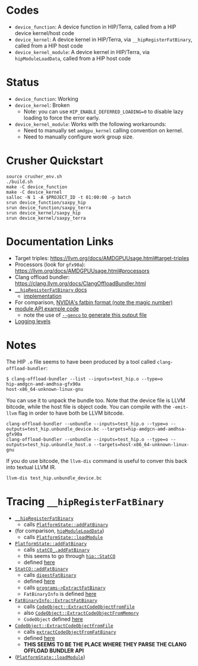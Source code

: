 # Codes

  * `device_function`: A device function in HIP/Terra, called from a HIP device kernel/host code
  * `device_kernel`: A device kernel in HIP/Terra, via `__hipRegisterFatBinary`, called from a HIP host code
  * `device_kernel_module`: A device kernel in HIP/Terra, via `hipModuleLoadData`, called from a HIP host code

# Status

  * `device_function`: Working
  * `device_kernel`: Broken
      * Note: you can use `HIP_ENABLE_DEFERRED_LOADING=0` to disable lazy loading to force the error early.
  * `device_kernel_module`: Works with the following workarounds:
      * Need to manually set `amdgpu_kernel` calling convention on kernel.
      * Need to manually configure work group size.

# Crusher Quickstart

```
source crusher_env.sh
./build.sh
make -C device_function
make -C device_kernel
salloc -N 1 -A $PROJECT_ID -t 01:00:00 -p batch
srun device_function/saxpy_hip
srun device_function/saxpy_terra
srun device_kernel/saxpy_hip
srun device_kernel/saxpy_terra
```

# Documentation Links

 * Target triples: https://llvm.org/docs/AMDGPUUsage.html#target-triples
 * Processors (look for `gfx90a`): https://llvm.org/docs/AMDGPUUsage.html#processors
 * Clang offload bundler: https://clang.llvm.org/docs/ClangOffloadBundler.html
 * [`__hipRegisterFatBinary` docs](https://rocmdocs.amd.com/en/latest/Programming_Guides/hipporting-driver-api.html#initialization-and-termination-functions)
    * [implementation](https://github.com/ROCm-Developer-Tools/hipamd/blob/c681345d78600325ac7db92156ee7829ac50b695/src/hip_platform.cpp#L87)
 * For comparison, [NVIDIA's fatbin format (note the magic number)](https://github.com/StanfordLegion/legion/blob/c10271d6ecb7ca1c92cfabf5d76e4a76444f9300/language/src/regent/cudahelper.t#L46)
 * [module API example code](https://github.com/ROCm-Developer-Tools/HIP/blob/09583b01835af26bc94d917364ac100e03424adc/samples/0_Intro/module_api/launchKernelHcc.cpp)
    * note the use of [`--genco` to generate this output file](https://github.com/ROCm-Developer-Tools/HIP/blob/09583b01835af26bc94d917364ac100e03424adc/samples/0_Intro/module_api/Makefile#L41)
 * [Logging levels](https://github.com/ROCm-Developer-Tools/HIP/blob/develop/docs/markdown/hip_logging.md#hip-logging-level)

# Notes

The HIP `.o` file seems to have been produced by a tool called
`clang-offload-bundler`:

```
$ clang-offload-bundler --list --inputs=test_hip.o --type=o
hip-amdgcn-amd-amdhsa-gfx90a
host-x86_64-unknown-linux-gnu
```

You can use it to unpack the bundle too. Note that the device file is
LLVM bitcode, while the host file is object code. You can compile with
the `-emit-llvm` flag in order to have both be LLVM bitcode.

```
clang-offload-bundler --unbundle --inputs=test_hip.o --type=o --outputs=test_hip.unbundle_device.bc --targets=hip-amdgcn-amd-amdhsa-gfx90a
clang-offload-bundler --unbundle --inputs=test_hip.o --type=o --outputs=test_hip.unbundle_host.o --targets=host-x86_64-unknown-linux-gnu
```

If you do use bitcode, the `llvm-dis` command is useful to conver this
back into textual LLVM IR.

```
llvm-dis test_hip.unbundle_device.bc
```

# Tracing `__hipRegisterFatBinary`

  * [`__hipRegisterFatBinary`](https://github.com/ROCm-Developer-Tools/hipamd/blob/6d1262c56061cf63a44cde77c9205912e67c278d/src/hip_platform.cpp#L76)
      * calls [`PlatformState::addFatBinary`](https://github.com/ROCm-Developer-Tools/hipamd/blob/6d1262c56061cf63a44cde77c9205912e67c278d/src/hip_platform.cpp#L84)
  * (for comparison, [`hipModuleLoadData`](https://github.com/ROCm-Developer-Tools/hipamd/blob/6d1262c56061cf63a44cde77c9205912e67c278d/src/hip_module.cpp#L63))
      * calls [`PlatformState::loadModule`](https://github.com/ROCm-Developer-Tools/hipamd/blob/6d1262c56061cf63a44cde77c9205912e67c278d/src/hip_module.cpp#L67)
  * [`PlatformState::addFatBinary`](https://github.com/ROCm-Developer-Tools/hipamd/blob/6d1262c56061cf63a44cde77c9205912e67c278d/src/hip_platform.cpp#L889)
      * calls [`statCO_.addFatBinary`](https://github.com/ROCm-Developer-Tools/hipamd/blob/6d1262c56061cf63a44cde77c9205912e67c278d/src/hip_platform.cpp#L890)
      * this seems to go through [`hip::StatCO`](https://github.com/ROCm-Developer-Tools/hipamd/blob/6d1262c56061cf63a44cde77c9205912e67c278d/src/hip_platform.hpp#L94)
      * defined [here](https://github.com/ROCm-Developer-Tools/hipamd/blob/6d1262c56061cf63a44cde77c9205912e67c278d/src/hip_code_object.hpp#L125)
  * [`StatCO::addFatBinary`](https://github.com/ROCm-Developer-Tools/hipamd/blob/6d1262c56061cf63a44cde77c9205912e67c278d/src/hip_code_object.cpp#L705)
      * calls [`digestFatBinary`](https://github.com/ROCm-Developer-Tools/hipamd/blob/6d1262c56061cf63a44cde77c9205912e67c278d/src/hip_code_object.cpp#L709)
      * defined [here](https://github.com/ROCm-Developer-Tools/hipamd/blob/6d1262c56061cf63a44cde77c9205912e67c278d/src/hip_code_object.cpp#L691)
      * calls [`programs->ExtractFatBinary`](https://github.com/ROCm-Developer-Tools/hipamd/blob/6d1262c56061cf63a44cde77c9205912e67c278d/src/hip_code_object.cpp#L700)
      * `FatBinaryInfo` is defined [here](https://github.com/ROCm-Developer-Tools/hipamd/blob/de01ce04677243116dba52b59406a130517ea4c7/src/hip_fatbin.hpp#L36)
  * [`FatBinaryInfo::ExtractFatBinary`](https://github.com/ROCm-Developer-Tools/hipamd/blob/c681345d78600325ac7db92156ee7829ac50b695/src/hip_fatbin.cpp#L49)
    * calls [`CodeObject::ExtractCodeObjectFromFile`](https://github.com/ROCm-Developer-Tools/hipamd/blob/c681345d78600325ac7db92156ee7829ac50b695/src/hip_fatbin.cpp#L71)
    * also [`CodeObject::ExtractCodeObjectFromMemory`](https://github.com/ROCm-Developer-Tools/hipamd/blob/c681345d78600325ac7db92156ee7829ac50b695/src/hip_fatbin.cpp#L76)
    * `CodeObject` defined [here](https://github.com/ROCm-Developer-Tools/hipamd/blob/6d1262c56061cf63a44cde77c9205912e67c278d/src/hip_code_object.hpp#L43)
  * [`CodeObject::ExtractCodeObjectFromFile`](https://github.com/ROCm-Developer-Tools/hipamd/blob/6d1262c56061cf63a44cde77c9205912e67c278d/src/hip_code_object.cpp#L378)
      * calls [`extractCodeObjectFromFatBinary`](https://github.com/ROCm-Developer-Tools/hipamd/blob/6d1262c56061cf63a44cde77c9205912e67c278d/src/hip_code_object.cpp#L396)
      * defined [here](https://github.com/ROCm-Developer-Tools/hipamd/blob/6d1262c56061cf63a44cde77c9205912e67c278d/src/hip_code_object.cpp#L416)
      * **THIS SEEMS TO BE THE PLACE WHERE THEY PARSE THE CLANG OFFLOAD BUNDLER API**
  * ([`PlatformState::loadModule`](https://github.com/ROCm-Developer-Tools/hipamd/blob/6d1262c56061cf63a44cde77c9205912e67c278d/src/hip_platform.cpp#L743))
